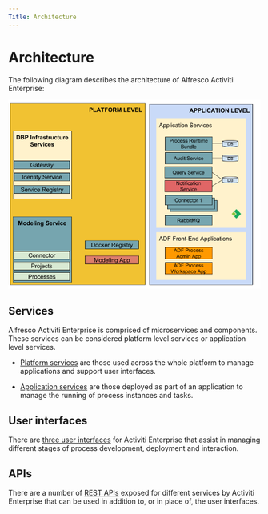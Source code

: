 ```yaml
---
Title: Architecture
---
```


# Architecture
The following diagram describes the architecture of Alfresco Activiti Enterprise: 

![Architectural Diagram](../images/arch-diagram.png)



## Services
Alfresco Activiti Enterprise is comprised of microservices and components. These services can be considered platform level services or application level services. 

* [Platform services](../architecture/arch-platform.md) are those used across the whole platform to manage applications and support user interfaces.

* [Application services](../architecture/arch-application.md) are those deployed as part of an application to manage the running of process instances and tasks. 

## User interfaces
There are [three user interfaces](../architecture/arch-ui.md) for Activiti Enterprise that assist in managing different stages of process development, deployment and interaction.

## APIs 
There are a number of [REST APIs](../apis/README.md) exposed for different services by Activiti Enterprise that can be used in addition to, or in place of, the user interfaces.


